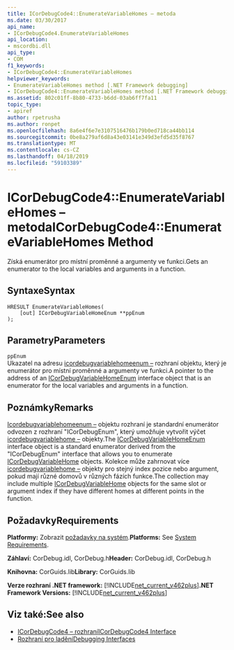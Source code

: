 ```yaml
---
title: ICorDebugCode4::EnumerateVariableHomes – metoda
ms.date: 03/30/2017
api_name:
- ICorDebugCode4.EnumerateVariableHomes
api_location:
- mscordbi.dll
api_type:
- COM
f1_keywords:
- ICorDebugCode4::EnumerateVariableHomes
helpviewer_keywords:
- EnumerateVariableHomes method [.NET Framework debugging]
- ICorDebugCode4::EnumerateVariableHomes method [.NET Framework debugging]
ms.assetid: 802c01ff-8b80-4733-b6dd-03ab6ff7fa11
topic_type:
- apiref
author: rpetrusha
ms.author: ronpet
ms.openlocfilehash: 8a6e4f6e7e3107516476b179b0ed718ca44bb114
ms.sourcegitcommit: 0be8a279af6d8a43e03141e349d3efd5d35f8767
ms.translationtype: MT
ms.contentlocale: cs-CZ
ms.lasthandoff: 04/18/2019
ms.locfileid: "59103389"
---
```

# <a name="icordebugcode4enumeratevariablehomes-method"></a><span data-ttu-id="45893-102">ICorDebugCode4::EnumerateVariableHomes – metoda</span><span class="sxs-lookup"><span data-stu-id="45893-102">ICorDebugCode4::EnumerateVariableHomes Method</span></span>
<span data-ttu-id="45893-103">Získá enumerátor pro místní proměnné a argumenty ve funkci.</span><span class="sxs-lookup"><span data-stu-id="45893-103">Gets an enumerator to the local variables and arguments in a function.</span></span>  
  
## <a name="syntax"></a><span data-ttu-id="45893-104">Syntaxe</span><span class="sxs-lookup"><span data-stu-id="45893-104">Syntax</span></span>  
  
```  
HRESULT EnumerateVariableHomes(  
    [out] ICorDebugVariableHomeEnum **ppEnum  
);  
```  
  
## <a name="parameters"></a><span data-ttu-id="45893-105">Parametry</span><span class="sxs-lookup"><span data-stu-id="45893-105">Parameters</span></span>  
 `ppEnum`  
 <span data-ttu-id="45893-106">Ukazatel na adresu [icordebugvariablehomeenum –](../../../../docs/framework/unmanaged-api/debugging/icordebugvariablehomeenum-interface.md) rozhraní objektu, který je enumerátor pro místní proměnné a argumenty ve funkci.</span><span class="sxs-lookup"><span data-stu-id="45893-106">A pointer to the address of an [ICorDebugVariableHomeEnum](../../../../docs/framework/unmanaged-api/debugging/icordebugvariablehomeenum-interface.md) interface object that is an enumerator for the local variables and arguments in a function.</span></span>  
  
## <a name="remarks"></a><span data-ttu-id="45893-107">Poznámky</span><span class="sxs-lookup"><span data-stu-id="45893-107">Remarks</span></span>  
 <span data-ttu-id="45893-108">[Icordebugvariablehomeenum –](../../../../docs/framework/unmanaged-api/debugging/icordebugvariablehomeenum-interface.md) objektu rozhraní je standardní enumerátor odvozen z rozhraní "ICorDebugEnum", který umožňuje vytvořit výčet [icordebugvariablehome –](../../../../docs/framework/unmanaged-api/debugging/icordebugvariablehome-interface.md) objekty.</span><span class="sxs-lookup"><span data-stu-id="45893-108">The [ICorDebugVariableHomeEnum](../../../../docs/framework/unmanaged-api/debugging/icordebugvariablehomeenum-interface.md) interface object is a standard enumerator derived from the "ICorDebugEnum" interface that allows you to enumerate [ICorDebugVariableHome](../../../../docs/framework/unmanaged-api/debugging/icordebugvariablehome-interface.md) objects.</span></span> <span data-ttu-id="45893-109">Kolekce může zahrnovat více [icordebugvariablehome –](../../../../docs/framework/unmanaged-api/debugging/icordebugvariablehome-interface.md) objekty pro stejný index pozice nebo argument, pokud mají různé domovů v různých fázích funkce.</span><span class="sxs-lookup"><span data-stu-id="45893-109">The collection may include multiple [ICorDebugVariableHome](../../../../docs/framework/unmanaged-api/debugging/icordebugvariablehome-interface.md) objects for the same slot or      argument index if they have different homes at different points in the      function.</span></span>  
  
## <a name="requirements"></a><span data-ttu-id="45893-110">Požadavky</span><span class="sxs-lookup"><span data-stu-id="45893-110">Requirements</span></span>  
 <span data-ttu-id="45893-111">**Platformy:** Zobrazit [požadavky na systém](../../../../docs/framework/get-started/system-requirements.md).</span><span class="sxs-lookup"><span data-stu-id="45893-111">**Platforms:** See [System Requirements](../../../../docs/framework/get-started/system-requirements.md).</span></span>  
  
 <span data-ttu-id="45893-112">**Záhlaví:** CorDebug.idl, CorDebug.h</span><span class="sxs-lookup"><span data-stu-id="45893-112">**Header:** CorDebug.idl, CorDebug.h</span></span>  
  
 <span data-ttu-id="45893-113">**Knihovna:** CorGuids.lib</span><span class="sxs-lookup"><span data-stu-id="45893-113">**Library:** CorGuids.lib</span></span>  
  
 <span data-ttu-id="45893-114">**Verze rozhraní .NET framework:** [!INCLUDE[net_current_v462plus](../../../../includes/net-current-v462plus-md.md)]</span><span class="sxs-lookup"><span data-stu-id="45893-114">**.NET Framework Versions:** [!INCLUDE[net_current_v462plus](../../../../includes/net-current-v462plus-md.md)]</span></span>  
  
## <a name="see-also"></a><span data-ttu-id="45893-115">Viz také:</span><span class="sxs-lookup"><span data-stu-id="45893-115">See also</span></span>

- [<span data-ttu-id="45893-116">ICorDebugCode4 – rozhraní</span><span class="sxs-lookup"><span data-stu-id="45893-116">ICorDebugCode4 Interface</span></span>](../../../../docs/framework/unmanaged-api/debugging/icordebugcode4-interface.md)
- [<span data-ttu-id="45893-117">Rozhraní pro ladění</span><span class="sxs-lookup"><span data-stu-id="45893-117">Debugging Interfaces</span></span>](../../../../docs/framework/unmanaged-api/debugging/debugging-interfaces.md)

